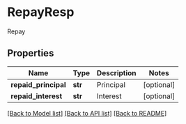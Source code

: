 # RepayResp

Repay
## Properties
Name | Type | Description | Notes
------------ | ------------- | ------------- | -------------
**repaid_principal** | **str** | Principal | [optional] 
**repaid_interest** | **str** | Interest | [optional] 

[[Back to Model list]](../README.md#documentation-for-models) [[Back to API list]](../README.md#documentation-for-api-endpoints) [[Back to README]](../README.md)


